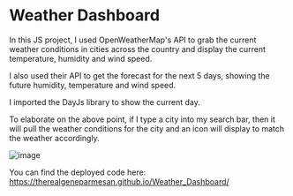 # Weather Dashboard 

In this JS project, I used OpenWeatherMap's API to grab the current weather conditions in cities across the country and display the current temperature, humidity and wind speed.

I also used their API to get the forecast for the next 5 days, showing the future humidity, temperature and wind speed.

I imported the DayJs library to show the current day. 

To elaborate on the above point, if I type a city into my search bar, then it will pull the weather conditions for the city and an icon will display to match the weather accordingly.

![image](https://user-images.githubusercontent.com/119083185/216254715-8e327eb9-443f-4908-aa9b-1cf4e0e2476d.png)


You can find the deployed code here: https://therealgeneparmesan.github.io/Weather_Dashboard/
